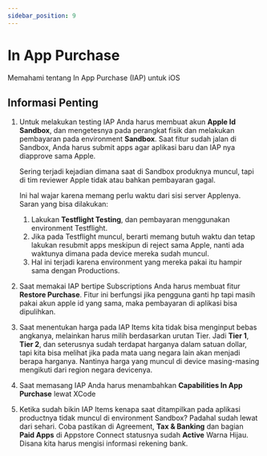 ```yaml
---
sidebar_position: 9
---
```


# In App Purchase

Memahami tentang In App Purchase (IAP) untuk iOS

## Informasi Penting

1. Untuk melakukan testing IAP Anda harus membuat akun **Apple Id Sandbox**, dan mengetesnya pada perangkat fisik dan melakukan pembayaran pada environment **Sandbox**. Saat fitur sudah jalan di Sandbox, Anda harus submit apps agar aplikasi baru dan IAP nya diapprove sama Apple.
    
    Sering terjadi kejadian dimana saat di Sandbox produknya muncul, tapi di tim reviewer Apple tidak atau bahkan pembayaran gagal.
    
    Ini hal wajar karena memang perlu waktu dari sisi server Applenya. Saran yang bisa dilakukan:
    
    1. Lakukan **Testflight Testing**, dan pembayaran menggunakan environment Testflight.
    2. Jika pada Testflight muncul, berarti memang butuh waktu dan tetap lakukan resubmit apps meskipun di reject sama Apple, nanti ada waktunya dimana pada device mereka sudah muncul.
    3. Hal ini terjadi karena environment yang mereka pakai itu hampir sama dengan Productions.
2. Saat memakai IAP bertipe Subscriptions Anda harus membuat fitur **Restore Purchase**. Fitur ini berfungsi jika pengguna ganti hp tapi masih pakai akun apple id yang sama, maka pembayaran di aplikasi bisa dipulihkan.
3. Saat menentukan harga pada IAP Items kita tidak bisa menginput bebas angkanya, melainkan harus milih berdasarkan urutan Tier. Jadi **Tier 1**, **Tier 2**, dan seterusnya sudah terdapat harganya dalam satuan dollar, tapi kita bisa melihat jika pada mata uang negara lain akan menjadi berapa harganya.
Nantinya harga yang muncul di device masing-masing mengikuti dari region negara devicenya.

4. Saat memasang IAP Anda harus menambahkan **Capabilities In App Purchase** lewat XCode
5. Ketika sudah bikin IAP Items kenapa saat ditampilkan pada aplikasi productnya tidak muncul di environment Sandbox? Padahal sudah lewat dari sehari.
Coba pastikan di Agreement, **Tax & Banking** dan bagian **Paid Apps** di Appstore Connect statusnya sudah **Active** Warna Hijau. Disana kita harus mengisi informasi rekening bank.